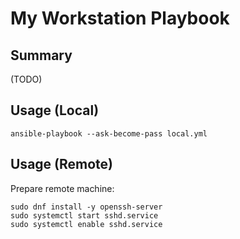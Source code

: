 # My Workstation Playbook

## Summary

(TODO)

## Usage (Local)

```shell
ansible-playbook --ask-become-pass local.yml
```

## Usage (Remote)

Prepare remote machine:

```shell
sudo dnf install -y openssh-server
sudo systemctl start sshd.service
sudo systemctl enable sshd.service
```

